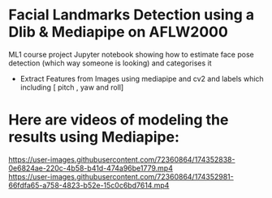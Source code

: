 # Facial Landmarks Detection using a Dlib & Mediapipe on AFLW2000
ML1 course project
Jupyter notebook showing how to estimate face pose detection (which way someone is looking) and categorises it
- Extract Features from Images using mediapipe and cv2 and labels which including [ pitch , yaw and roll]

# Here are videos of modeling the results using Mediapipe:

https://user-images.githubusercontent.com/72360864/174352838-0e6824ae-220c-4b58-b41d-474a96be1779.mp4   
https://user-images.githubusercontent.com/72360864/174352981-66fdfa65-a758-4823-b52e-15c0c6bd7614.mp4


